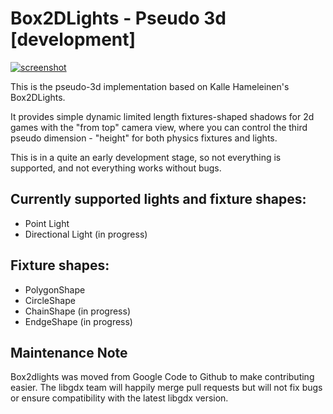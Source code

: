 # Box2DLights - Pseudo 3d [development]

[![screenshot](http://img.youtube.com/vi/8Jc5Xyy4yJU/0.jpg)](http://youtu.be/8Jc5Xyy4yJU)

This is the pseudo-3d implementation based on Kalle Hameleinen's Box2DLights.

It provides simple dynamic limited length fixtures-shaped shadows for 2d games with the "from top" camera view, where you can control the third pseudo dimension - "height" for both physics fixtures and lights.

This is in a quite an early development stage, so not everything is supported, and not everything works without bugs.

## Currently supported lights and fixture shapes:
 * Point Light
 * Directional Light (in progress)

## Fixture shapes:
   * PolygonShape
   * CircleShape
   * ChainShape (in progress)
   * EndgeShape (in progress)

## Maintenance Note
Box2dlights was moved from Google Code to Github to make contributing easier. The libgdx team will happily merge pull requests but will not fix bugs or ensure compatibility with the latest libgdx version.

